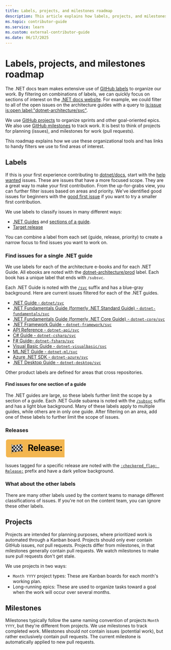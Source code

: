 ```yaml
---
title: Labels, projects, and milestones roadmap
description: This article explains how labels, projects, and milestones are used in the dotnet/docs repository.
ms.topic: contributor-guide
ms.service: learn
ms.custom: external-contributor-guide
ms.date: 06/17/2025
---
```


# Labels, projects, and milestones roadmap

The .NET docs team makes extensive use of [GitHub labels](https://github.com/dotnet/docs/labels) to organize our work. By filtering on combinations of labels, we can quickly focus on sections of interest on the [.NET docs website](/dotnet). For example, we could filter to all of the open issues on the architecture guides with a query to [is:issue is:open label:"dotnet-architecture/svc"](https://github.com/dotnet/docs/labels/dotnet-architecture%2Fsvc).

We use [GitHub projects](https://github.com/dotnet/docs/projects) to organize sprints and other goal-oriented epics. We also use [GitHub milestones](https://github.com/dotnet/docs/milestones) to track work. It is best to think of projects for planning (issues), and milestones for work (pull requests).

This roadmap explains how we use these organizational tools and has links to handy filters we use to find areas of interest.

## Labels

If this is your first experience contributing to [dotnet/docs](https://github.com/dotnet/docs), start with the [help wanted](https://github.com/dotnet/docs/labels/help%20wanted) issues. These are issues that have a more focused scope. They are a great way to make your first contribution. From the up-for-grabs view, you can further filter issues based on areas and priority. We've identified good issues for beginners with the [good first issue](https://github.com/dotnet/docs/labels/good%20first%20issue) if you want to try a smaller first contribution.

We use labels to classify issues in many different ways:

- [.NET Guides](#find-issues-for-a-single-net-guide) and [sections of a guide](#find-issues-for-one-section-of-a-guide).
- [Target release](#releases)

You can combine a label from each set (guide, release, priority) to create a narrow focus to find issues you want to work on.

### Find issues for a single .NET guide

We use labels for each of the architecture e-books and for each .NET Guide. All ebooks are noted with the [dotnet-architecture/prod](https://github.com/dotnet/docs/labels/dotnet-architecture%2Fprod) label. Each book has a unique label that ends with `/subsvc`.

Each .NET Guide is noted with the [`/svc`](https://github.com/dotnet/docs/labels?q=svc) suffix and has a blue-gray background. Here are current issues filtered for each of the .NET guides.

- [.NET Guide - `dotnet/svc`](https://github.com/dotnet/docs/labels/dotnet%2Fsvc)
- [.NET Fundamentals Guide (formerly .NET Standard Guide) - `dotnet-fundamentals/svc`](https://github.com/dotnet/docs/labels/dotnet-fundamentals%2Fsvc)
- [.NET Fundamentals Guide (formerly .NET Core Guide) - `dotnet-core/svc`](https://github.com/dotnet/docs/labels/dotnet-core%2Fsvc)
- [.NET Framework Guide - `dotnet-framework/svc`](https://github.com/dotnet/docs/labels/dotnet-framework%2Fsvc)
- [API Reference - `dotnet-api/svc`](https://github.com/dotnet/docs/labels/dotnet-api%2Fsvc)
- [C# Guide - `dotnet-csharp/svc`](https://github.com/dotnet/docs/labels/dotnet-csharp%2Fsvc)
- [F# Guide- `dotnet-fsharp/svc`](https://github.com/dotnet/docs/labels/dotnet-fsharp%2Fsvc)
- [Visual Basic Guide - `dotnet-visualbasic/svc`](https://github.com/dotnet/docs/labels/dotnet-visualbasic%2Fsvc)
- [ML.NET Guide - `dotnet-ml/svc`](https://github.com/dotnet/docs/labels/dotnet-ml%2Fsvc)
- [Azure .NET SDK - `dotnet-azure/svc`](https://github.com/dotnet/docs/labels/azure-dotnet%2Fsvc)
- [.NET Desktop Guide - `dotnet-desktop/svc`](https://github.com/dotnet/docs/labels/dotnet-desktop%2Fsvc)

Other product labels are defined for areas that cross repositories.

#### Find issues for one section of a guide

The .NET guides are large, so these labels further limit the scope by a section of a guide. Each .NET Guide subarea is noted with the [`/subsvc`](https://github.com/dotnet/docs/labels?q=subsvc) suffix and has a light blue background. Many of these labels apply to multiple guides, while others are in only one guide. After filtering on an area, add one of these labels to further limit the scope of issues.

### Releases

![:checkered_flag: Release: on dark yellow](./media/labels-projects/release.png "Prefix for release labels")

Issues tagged for a specific release are noted with the [`:checkered_flag: Release:`](https://github.com/dotnet/docs/labels?q=%3Acheckered_flag%3A+Release) prefix and have a dark yellow background.

### What about the other labels

There are many other labels used by the content teams to manage different classifications of issues. If you're not on the content team, you can ignore these other labels.

## Projects

Projects are intended for planning purposes, where prioritized work is automated through a Kanban board. Projects should only ever contain GitHub issues, _not_ pull requests. Projects differ from milestones, in that milestones generally contain pull requests. We watch milestones to make sure pull requests don't get stale.

We use projects in two ways:

- `Month YYYY` project types: These are Kanban boards for each month's working plan.
- Long-running epics: These are used to organize tasks toward a goal when the work will occur over several months.

## Milestones

Milestones typically follow the same naming convention of projects `Month YYYY`, but they're different from projects. We use milestones to track completed work. Milestones should _not_ contain issues (potential work), but rather exclusively contain pull requests. The current milestone is automatically applied to new pull requests.
